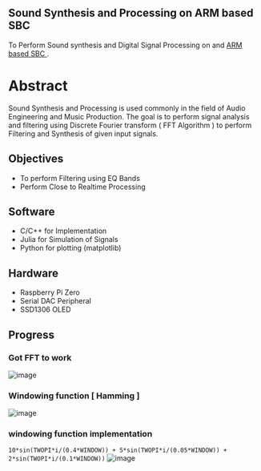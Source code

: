 ## Sound Synthesis and Processing on ARM based SBC
To Perform Sound synthesis and Digital Signal Processing on and  [ ARM based SBC ](https://www.raspberrypi.org/products/raspberry-pi-3-model-b/).

# Abstract

Sound Synthesis and Processing is used commonly in the field of Audio Engineering and Music Production.
The goal is to perform signal analysis and filtering using Discrete Fourier transform ( FFT Algorithm ) to perform Filtering and Synthesis of given input signals.

## Objectives
- To perform Filtering using EQ Bands
- Perform Close to Realtime Processing 


## Software

- C/C++ for Implementation
- Julia for Simulation of Signals
- Python for plotting (matplotlib)


## Hardware
- Raspberry Pi Zero 
- Serial DAC Peripheral
- SSD1306 OLED 

## Progress

### Got FFT to work

![image](https://user-images.githubusercontent.com/37984032/133048876-eb0851c0-3284-4b1f-8e2b-8675a6cbfb88.png)

### Windowing function [ Hamming ]
![image](https://user-images.githubusercontent.com/37984032/133049141-a230815c-0e00-4642-9b64-d1fcfd57abbc.png)


### windowing function implementation
```10*sin(TWOPI*i/(0.4*WINDOW)) + 5*sin(TWOPI*i/(0.05*WINDOW)) + 2*sin(TWOPI*i/(0.1*WINDOW))```
![image](https://media.discordapp.net/attachments/856258127568699443/887042194920333382/unknown.png?width=595&height=454)


